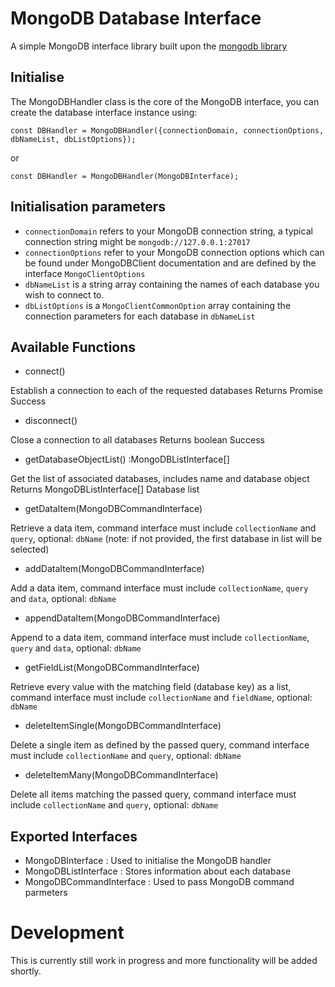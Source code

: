 # MongoDB Database Interface

A simple MongoDB interface library built upon the [mongodb library](https://www.npmjs.com/package/mongodb)

## Initialise

The MongoDBHandler class is the core of the MongoDB interface, you can create the database interface instance using:

    const DBHandler = MongoDBHandler({connectionDomain, connectionOptions, dbNameList, dbListOptions});
or

    const DBHandler = MongoDBHandler(MongoDBInterface);

## Initialisation parameters

- `connectionDomain` refers to your MongoDB connection string, a typical connection string might be `mongodb://127.0.0.1:27017`
- `connectionOptions` refer to your MongoDB connection options which can be found under MongoDBClient documentation and are defined by the interface `MongoClientOptions`
- `dbNameList` is a string array containing the names of each database you wish to connect to.
- `dbListOptions` is a `MongoClientCommonOption` array containing the connection parameters for each database in `dbNameList`

## Available Functions

- connect()

Establish a connection to each of the requested databases
Returns Promise<boolean> Success

- disconnect()

Close a connection to all databases
Returns boolean Success

- getDatabaseObjectList() :MongoDBListInterface[]

Get the list of associated databases, includes name and database object
Returns MongoDBListInterface[] Database list

- getDataItem(MongoDBCommandInterface)

Retrieve a data item, command interface must include `collectionName` and `query`, optional: `dbName` (note: if not provided, the first database in list will be selected)

- addDataItem(MongoDBCommandInterface)

Add a data item, command interface must include `collectionName`, `query` and `data`, optional: `dbName`

- appendDataItem(MongoDBCommandInterface)

Append to a data item, command interface must include `collectionName`, `query` and `data`, optional: `dbName`

- getFieldList(MongoDBCommandInterface)

Retrieve every value with the matching field (database key) as a list, command interface must include `collectionName` and `fieldName`, optional: `dbName`

- deleteItemSingle(MongoDBCommandInterface)

Delete a single item as defined by the passed query, command interface must include `collectionName` and `query`, optional: `dbName`

- deleteItemMany(MongoDBCommandInterface)

Delete all items matching the passed query, command interface must include `collectionName` and `query`, optional: `dbName`

## Exported Interfaces

- MongoDBInterface : Used to initialise the MongoDB handler
- MongoDBListInterface : Stores information about each database
- MongoDBCommandInterface : Used to pass MongoDB command parmeters

# Development

This is currently still work in progress and more functionality will be added shortly.
